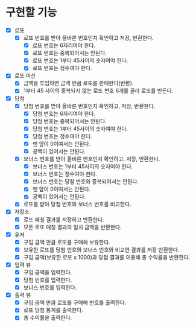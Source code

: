 # 구현할 기능
- [x] 로또
  - [x] 로또 번호를 받아 올바른 번호인지 확인하고 저장, 반환한다.
    - [x] 로또 번호는 6자리여야 한다.
    - [x] 로또 번호는 중복되어서는 안된다.
    - [x] 로또 번호는 1부터 45사이의 숫자여야 한다.
    - [x] 로또 번호는 정수여야 한다. 
- [x] 로또 머신
  - [x] 금액을 투입하면 금액 만큼 로또를 판매한다(반환).
  - [x] 1부터 45 사이의 중복되지 않는 로또 번호 6개를 골라 로또를 만든다. 
- [x] 당첨
  - [x] 당첨 번호를 받아 올바른 번호인지 확인하고, 저장, 반환한다.
    - [x] 당첨 번호는 6자리여야 한다.
    - [x] 당첨 번호는 중복되어서는 안된다.
    - [x] 당첨 번호는 1부터 45사이의 숫자여야 한다.
    - [x] 당첨 번호는 정수여야 한다.
    - [x] 맨 앞이 0이여서는 안된다.
    - [x] 공백이 있어서는 안된다.
  - [x] 보너스 번호를 받아 올바른 번호인지 확인하고, 저장, 반환한다.
    - [x] 보너스 번호는 1부터 45사이의 숫자여야 한다.
    - [x] 보너스 번호는 정수여야 한다.
    - [x] 보너스 번호는 당첨 번호와 중복되어서는 안된다.
    - [x] 맨 앞이 0이여서는 안된다.
    - [x] 공백이 있어서는 안된다.
  - [x] 로또를 받아 당첨 번호와 보너스 번호를 비교한다.
- [x] 저장소
  - [x] 로또 매칭 결과를 저장하고 반환한다.
  - [x] 모든 로또 매칭 결과의 일치 금액을 반환한다.
- [x] 유저
   - [x] 구입 금액 만큼 로또를 구매해 보유한다.
   - [x] 보유한 로또를 당첨 번호와 보너스 번호와 비교한 결과를 저장 반환한다.
   - [x] 구입 금액(보유한 로또 x 1000)과 당첨 결과를 이용해 총 수익률을 반환한다.
- [x] 입력 뷰
  - [x] 구입 금액을 입력한다.
  - [x] 당첨 번호를 입력한다.
  - [x] 보너스 번호를 입력한다.
- [x] 출력 뷰
  - [x] 구입 금액 만큼 로또를 구매해 번호를 출력한다.
  - [x] 로또 당첨 통계를 출력한다.
  - [x] 총 수익률을 출력한다.
